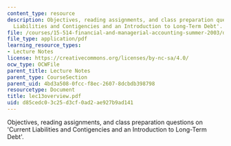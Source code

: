```yaml
---
content_type: resource
description: Objectives, reading assignments, and class preparation questions on 'Current
  Liabilities and Contigencies and an Introduction to Long-Term Debt'.
file: /courses/15-514-financial-and-managerial-accounting-summer-2003/d85cedc03c25d3cf0ad2ae927b9ad141_lec13overview.pdf
file_type: application/pdf
learning_resource_types:
- Lecture Notes
license: https://creativecommons.org/licenses/by-nc-sa/4.0/
ocw_type: OCWFile
parent_title: Lecture Notes
parent_type: CourseSection
parent_uid: 4bd3a508-0fcc-f8ec-2607-8dcbdb398798
resourcetype: Document
title: lec13overview.pdf
uid: d85cedc0-3c25-d3cf-0ad2-ae927b9ad141
---
```

Objectives, reading assignments, and class preparation questions on 'Current Liabilities and Contigencies and an Introduction to Long-Term Debt'.